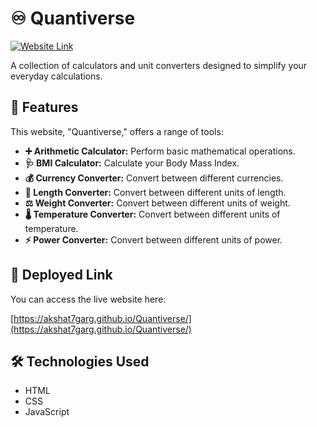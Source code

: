 # ♾️ Quantiverse

[![Website Link](https://img.shields.io/badge/Website-Online-brightgreen)](https://akshat7garg.github.io/Quantiverse/)

A collection of calculators and unit converters designed to simplify your everyday calculations.

## 🌟 Features

This website, "Quantiverse," offers a range of tools:

*   **➕ Arithmetic Calculator:** Perform basic mathematical operations.
*   **🩺 BMI Calculator:** Calculate your Body Mass Index.
*   **💰 Currency Converter:** Convert between different currencies.
*   **📏 Length Converter:** Convert between different units of length.
*   **⚖️ Weight Converter:** Convert between different units of weight.
*   **🌡️ Temperature Converter:** Convert between different units of temperature.
*   **⚡ Power Converter:** Convert between different units of power.

## 🚀 Deployed Link

You can access the live website here:

[https://akshat7garg.github.io/Quantiverse/](https://akshat7garg.github.io/Quantiverse/)

## 🛠️ Technologies Used

*   HTML
*   CSS
*   JavaScript